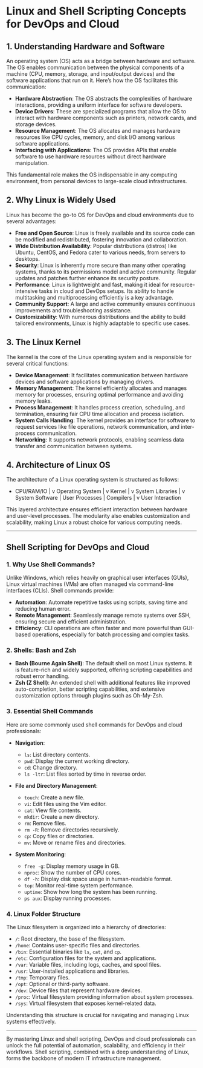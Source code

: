 # Linux and Shell Scripting Concepts for DevOps and Cloud

## 1. Understanding Hardware and Software

An operating system (OS) acts as a bridge between hardware and software. The OS enables communication between the physical components of a machine (CPU, memory, storage, and input/output devices) and the software applications that run on it. Here’s how the OS facilitates this communication:

- **Hardware Abstraction**: The OS abstracts the complexities of hardware interactions, providing a uniform interface for software developers.
- **Device Drivers**: These are specialized programs that allow the OS to interact with hardware components such as printers, network cards, and storage devices.
- **Resource Management**: The OS allocates and manages hardware resources like CPU cycles, memory, and disk I/O among various software applications.
- **Interfacing with Applications**: The OS provides APIs that enable software to use hardware resources without direct hardware manipulation.

This fundamental role makes the OS indispensable in any computing environment, from personal devices to large-scale cloud infrastructures.

## 2. Why Linux is Widely Used

Linux has become the go-to OS for DevOps and cloud environments due to several advantages:

- **Free and Open Source**: Linux is freely available and its source code can be modified and redistributed, fostering innovation and collaboration.
- **Wide Distribution Availability**: Popular distributions (distros) like Ubuntu, CentOS, and Fedora cater to various needs, from servers to desktops.
- **Security**: Linux is inherently more secure than many other operating systems, thanks to its permissions model and active community. Regular updates and patches further enhance its security posture.
- **Performance**: Linux is lightweight and fast, making it ideal for resource-intensive tasks in cloud and DevOps setups. Its ability to handle multitasking and multiprocessing efficiently is a key advantage.
- **Community Support**: A large and active community ensures continuous improvements and troubleshooting assistance.
- **Customizability**: With numerous distributions and the ability to build tailored environments, Linux is highly adaptable to specific use cases.

## 3. The Linux Kernel

The kernel is the core of the Linux operating system and is responsible for several critical functions:

- **Device Management**: It facilitates communication between hardware devices and software applications by managing drivers.
- **Memory Management**: The kernel efficiently allocates and manages memory for processes, ensuring optimal performance and avoiding memory leaks.
- **Process Management**: It handles process creation, scheduling, and termination, ensuring fair CPU time allocation and process isolation.
- **System Calls Handling**: The kernel provides an interface for software to request services like file operations, network communication, and inter-process communication.
- **Networking**: It supports network protocols, enabling seamless data transfer and communication between systems.

## 4. Architecture of Linux OS

The architecture of a Linux operating system is structured as follows:

- CPU/RAM/IO | v Operating System | v Kernel | v System Libraries | v System Software | User Processes | Compilers | v User Interaction


This layered architecture ensures efficient interaction between hardware and user-level processes. The modularity also enables customization and scalability, making Linux a robust choice for various computing needs.

---

## Shell Scripting for DevOps and Cloud

### 1. Why Use Shell Commands?

Unlike Windows, which relies heavily on graphical user interfaces (GUIs), Linux virtual machines (VMs) are often managed via command-line interfaces (CLIs). Shell commands provide:

- **Automation**: Automate repetitive tasks using scripts, saving time and reducing human error.
- **Remote Management**: Seamlessly manage remote systems over SSH, ensuring secure and efficient administration.
- **Efficiency**: CLI operations are often faster and more powerful than GUI-based operations, especially for batch processing and complex tasks.

### 2. Shells: Bash and Zsh

- **Bash (Bourne Again Shell)**: The default shell on most Linux systems. It is feature-rich and widely supported, offering scripting capabilities and robust error handling.
- **Zsh (Z Shell)**: An extended shell with additional features like improved auto-completion, better scripting capabilities, and extensive customization options through plugins such as Oh-My-Zsh.

### 3. Essential Shell Commands

Here are some commonly used shell commands for DevOps and cloud professionals:

- **Navigation**:

  - `ls`: List directory contents.
  - `pwd`: Display the current working directory.
  - `cd`: Change directory.
  - `ls -ltr`: List files sorted by time in reverse order.

- **File and Directory Management**:

  - `touch`: Create a new file.
  - `vi`: Edit files using the Vim editor.
  - `cat`: View file contents.
  - `mkdir`: Create a new directory.
  - `rm`: Remove files.
  - `rm -R`: Remove directories recursively.
  - `cp`: Copy files or directories.
  - `mv`: Move or rename files and directories.

- **System Monitoring**:

  - `free -g`: Display memory usage in GB.
  - `nproc`: Show the number of CPU cores.
  - `df -h`: Display disk space usage in human-readable format.
  - `top`: Monitor real-time system performance.
  - `uptime`: Show how long the system has been running.
  - `ps aux`: Display running processes.

### 4. Linux Folder Structure

The Linux filesystem is organized into a hierarchy of directories:

- `/`: Root directory, the base of the filesystem.
- `/home`: Contains user-specific files and directories.
- `/bin`: Essential binaries like `ls`, `cat`, and `cp`.
- `/etc`: Configuration files for the system and applications.
- `/var`: Variable files, including logs, caches, and spool files.
- `/usr`: User-installed applications and libraries.
- `/tmp`: Temporary files.
- `/opt`: Optional or third-party software.
- `/dev`: Device files that represent hardware devices.
- `/proc`: Virtual filesystem providing information about system processes.
- `/sys`: Virtual filesystem that exposes kernel-related data.

Understanding this structure is crucial for navigating and managing Linux systems effectively.

---

By mastering Linux and shell scripting, DevOps and cloud professionals can unlock the full potential of automation, scalability, and efficiency in their workflows. Shell scripting, combined with a deep understanding of Linux, forms the backbone of modern IT infrastructure management.
